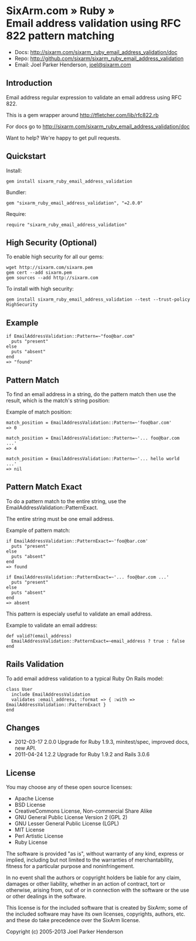 # SixArm.com » Ruby » <br> Email address validation using RFC 822 pattern matching

* Docs: <http://sixarm.com/sixarm_ruby_email_address_validation/doc>
* Repo: <http://github.com/sixarm/sixarm_ruby_email_address_validation>
* Email: Joel Parker Henderson, <joel@sixarm.com>


## Introduction

Email address regular expression to validate an email address using RFC 822.

This is a gem wrapper around http://tfletcher.com/lib/rfc822.rb

For docs go to <http://sixarm.com/sixarm_ruby_email_address_validation/doc>

Want to help? We're happy to get pull requests.


## Quickstart

Install:

    gem install sixarm_ruby_email_address_validation

Bundler:

    gem "sixarm_ruby_email_address_validation", "=2.0.0"

Require:

    require "sixarm_ruby_email_address_validation"


## High Security (Optional)

To enable high security for all our gems:

    wget http://sixarm.com/sixarm.pem
    gem cert --add sixarm.pem
    gem sources --add http://sixarm.com

To install with high security:

    gem install sixarm_ruby_email_address_validation --test --trust-policy HighSecurity


## Example

    if EmailAddressValidation::Pattern=~"foo@bar.com"
      puts "present" 
    else
      puts "absent"
    end
    => "found"


## Pattern Match

To find an email address in a string, do the pattern match
then use the result, which is the match's string position:

Example of match position:
 
    match_position = EmailAddressValidation::Pattern=~'foo@bar.com'
    => 0

    match_position = EmailAddressValidation::Pattern=~'... foo@bar.com ...'
    => 4

    match_position = EmailAddressValidation::Pattern=~'... hello world ...'
    => nil


## Pattern Match Exact

To do a pattern match to the entire string, use the EmailAddressValidation::PatternExact.

The entire string must be one email address.

Example of pattern match:

    if EmailAddressValidation::PatternExact=~'foo@bar.com' 
      puts "present" 
    else
      puts "absent"
    end
    => found

    if EmailAddressValidation::PatternExact=~'... foo@bar.com ...' 
      puts "present" 
    else
      puts "absent"
    end
    => absent

This pattern is especialy useful to validate an email address.

Example to validate an email address:

    def valid?(email_address)
      EmailAddressValidation::PatternExact=~email_address ? true : false
    end


## Rails Validation

To add email address validation to a typical Ruby On Rails model:

    class User
      include EmailAddressValidation
      validates :email_address, :format => { :with => EmailAddressValidation::PatternExact }
    end


## Changes

* 2012-03-17 2.0.0 Upgrade for Ruby 1.9.3, minitest/spec, improved docs, new API.
* 2011-04-24 1.2.2 Upgrade for Ruby 1.9.2 and Rails 3.0.6


## License

You may choose any of these open source licenses:

  * Apache License
  * BSD License
  * CreativeCommons License, Non-commercial Share Alike
  * GNU General Public License Version 2 (GPL 2)
  * GNU Lesser General Public License (LGPL)
  * MIT License
  * Perl Artistic License
  * Ruby License

The software is provided "as is", without warranty of any kind, 
express or implied, including but not limited to the warranties of 
merchantability, fitness for a particular purpose and noninfringement. 

In no event shall the authors or copyright holders be liable for any 
claim, damages or other liability, whether in an action of contract, 
tort or otherwise, arising from, out of or in connection with the 
software or the use or other dealings in the software.

This license is for the included software that is created by SixArm;
some of the included software may have its own licenses, copyrights, 
authors, etc. and these do take precedence over the SixArm license.

Copyright (c) 2005-2013 Joel Parker Henderson
